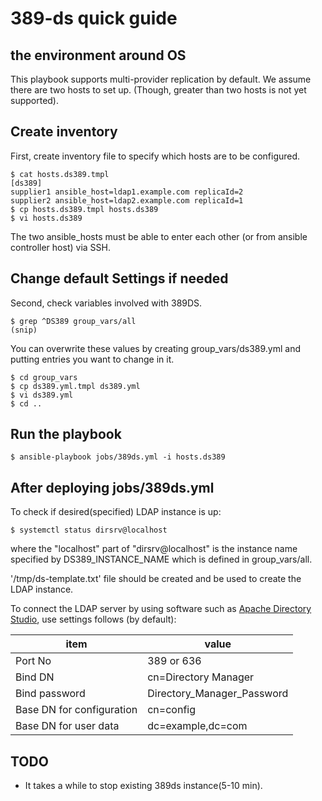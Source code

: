 # 389-ds quick guide

## the environment around OS

This playbook supports multi-provider replication by default.
We assume there are two hosts to set up. 
(Though, greater than two hosts is not yet supported).

## Create inventory

First, create inventory file to specify which hosts are to be configured.

```
$ cat hosts.ds389.tmpl
[ds389]
supplier1 ansible_host=ldap1.example.com replicaId=2
supplier2 ansible_host=ldap2.example.com replicaId=1
$ cp hosts.ds389.tmpl hosts.ds389
$ vi hosts.ds389
```

The two ansible_hosts must be able to enter each other (or from ansible controller host) via SSH.

## Change default Settings if needed

Second, check variables involved with 389DS.

```
$ grep ^DS389 group_vars/all
(snip)
```

You can overwrite these values by creating group_vars/ds389.yml and putting entries you want to change in it. 

```
$ cd group_vars
$ cp ds389.yml.tmpl ds389.yml
$ vi ds389.yml
$ cd ..
```

## Run the playbook

```
$ ansible-playbook jobs/389ds.yml -i hosts.ds389
```

## After deploying jobs/389ds.yml

To check if desired(specified) LDAP instance is up:

```
$ systemctl status dirsrv@localhost
```

where the "localhost" part of "dirsrv@localhost" is the instance name specified by DS389_INSTANCE_NAME which is defined in group_vars/all.

'/tmp/ds-template.txt' file should be created and be used to create the LDAP instance.

To connect the LDAP server by using software such as [Apache Directory Studio](https://directory.apache.org/studio/), use settings follows (by default):

| item                      | value                 |
|---------------------------|-------------------------------|
| Port No                   | 389 or 636            |
| Bind DN                   | cn=Directory Manager  |
| Bind password             | Directory_Manager_Password    |
| Base DN for configuration | cn=config             |
| Base DN for user data     | dc=example,dc=com     |

## TODO

- It takes a while to stop existing 389ds instance(5-10 min).

